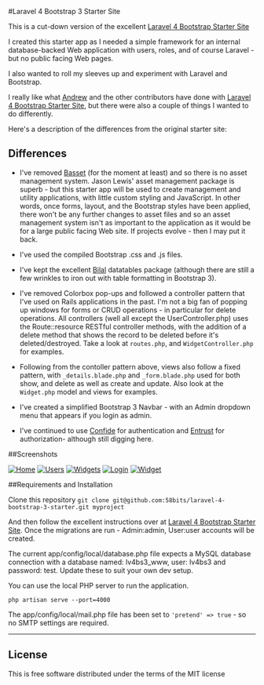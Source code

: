 #Laravel 4 Bootstrap 3 Starter Site

This is a cut-down version of the excellent [Laravel 4 Bootstrap Starter Site](https://github.com/andrew13/Laravel-4-Bootstrap-Starter-Site)

I created this starter app as I needed a simple framework for an internal database-backed Web application with users, roles, and of course Laravel - but no public facing Web pages. 

I also wanted to roll my sleeves up and experiment with Laravel and Bootstrap.

I really like what [Andrew](http://andrewelkins.com/) and the other contributors have done with [Laravel 4 Bootstrap Starter Site](https://github.com/andrew13/Laravel-4-Bootstrap-Starter-Site), but there were also a couple of things I wanted to do differently.

Here's a description of the differences from the original starter site:

## Differences

* I've removed [Basset](https://github.com/jasonlewis/basset) (for the moment at least) and so there is no asset management system. Jason Lewis' asset management package is superb - but this starter app will be used to create management and utility applications, with little custom styling and JavaScript. In other words, once forms, layout, and the Bootstrap styles have been applied, there won't be any further changes to asset files and so an asset management system isn't as important to the application as it would be for a large public facing Web site. If projects evolve - then I may put it back.

* I've used the compiled Bootstrap .css and .js files.

* I've kept the excellent [Bilal](https://github.com/bllim/laravel4-datatables-package) datatables package (although there are still a few wrinkles to iron out with table formatting in Bootstrap 3).

* I've removed Colorbox pop-ups and followed a controller pattern that I've used on Rails applications in the past. I'm not a big fan of popping up windows for forms or CRUD operations - in particular for delete operations. All controllers (well all except the UserController.php) uses the Route::resource RESTful controller methods, with the addition of a delete method that shows the record to be deleted before it's deleted/destroyed. Take a look at `routes.php`, and `WidgetController.php` for examples.

* Following from the contoller pattern above, views also follow a fixed pattern, with `_details.blade.php` and `_form.blade.php` used for both show, and delete as well as create and update. Also look at the `Widget.php` model and views for examples.

* I've created a simplified Bootstrap 3 Navbar - with an Admin dropdown menu that appears if you login as admin.

* I've continued to use [Confide](https://github.com/Zizaco/confide) for authentication and [Entrust](https://github.com/Zizaco/entrust) for authorization- although still digging here.

##Screenshots

[![Home](http://downloads.58bits.com/lv4bs3/lv4bs3_01_s.png "Home page")](http://downloads.58bits.com/lv4bs3/lv4bs3_01.png)
[![Users](http://downloads.58bits.com/lv4bs3/lv4bs3_02_s.png "User managment")](http://downloads.58bits.com/lv4bs3/lv4bs3_02.png)
[![Widgets](http://downloads.58bits.com/lv4bs3/lv4bs3_03_s.png "Widget management")](http://downloads.58bits.com/lv4bs3/lv4bs3_03.png)
[![Login](http://downloads.58bits.com/lv4bs3/lv4bs3_04_s.png "Login page")](http://downloads.58bits.com/lv4bs3/lv4bs3_04.png)
[![Widget](http://downloads.58bits.com/lv4bs3/lv4bs3_05_s.png "Create widget page")](http://downloads.58bits.com/lv4bs3/lv4bs3_05.png)


##Requirements and Installation

Clone this repository `git clone git@github.com:58bits/laravel-4-bootstrap-3-starter.git myproject`

And then follow the excellent instructions over at [Laravel 4 Bootstrap Starter Site](https://github.com/andrew13/Laravel-4-Bootstrap-Starter-Site). Once the migrations are run -  Admin:admin, User:user accounts will be created.

The current app/config/local/database.php file expects a MySQL database connection with a database named: lv4bs3_www, user: lv4bs3 and password: test. Update these to suit your own dev setup.

You can use the local PHP server to run the application.

`php artisan serve --port=4000`

The app/config/local/mail.php file has been set to `'pretend' => true` - so no SMTP settings are required.

-----
## License

This is free software distributed under the terms of the MIT license

